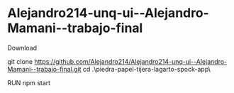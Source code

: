 # Alejandro214-unq-ui--Alejandro-Mamani--trabajo-final


Download

git clone https://github.com/Alejandro214/Alejandro214-unq-ui--Alejandro-Mamani--trabajo-final.git
cd .\piedra-papel-tijera-lagarto-spock-app\

RUN
npm start
